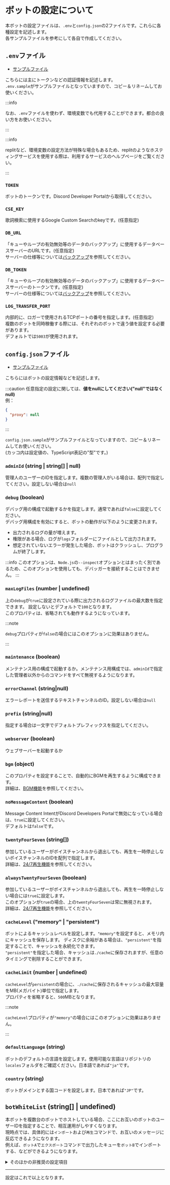 # ボットの設定について  
本ボットの設定ファイルは、`.env`と`config.json`の2ファイルです。これらに各種設定を記述します。  
各サンプルファイルを参考にして各自で作成してください。

## `.env`ファイル
- [サンプルファイル](https://github.com/mtripg6666tdr/Discord-SimpleMusicBot/blob/master/.env.sample)

こちらには主にトークンなどの認証情報を記述します。  
`.env.sample`がサンプルファイルとなっていますので、コピー＆リネームしてお使いください。  

:::info

なお、`.env`ファイルを使わず、環境変数でも代用することができます。都合の良い方をお使いください。

:::

:::info

replitなど、環境変数の設定方法が特殊な場合もあるため、replitのようなホスティングサービスを使用する際は、利用するサービスのヘルプページをご覧ください。

:::

### `TOKEN`  
  ボットのトークンです。Discord Developer Portalから取得してください。
### `CSE_KEY`  
  歌詞検索に使用するGoogle Custom Searchのkeyです。(任意指定)
### `DB_URL`  
  「キューやループの有効無効等のデータのバックアップ」に使用するデータベースサーバーのURLです。(任意指定)  
  サーバーの仕様等については[バックアップ](../backup/overview.md)を参照してください。
### `DB_TOKEN`
  「キューやループの有効無効等のデータのバックアップ」に使用するデータベースサーバーのトークンです。(任意指定)  
  サーバーの仕様等については[バックアップ](../backup/overview.md)を参照してください。
### `LOG_TRANSFER_PORT`
  内部的に、ロガーで使用されるTCPポートの番号を指定します。(任意指定)  
  複数のボットを同時稼働する際には、それぞれのボットで違う値を設定する必要があります。  
  デフォルトでは`5003`が使用されます。

## `config.json`ファイル
- [サンプルファイル](https://github.com/mtripg6666tdr/Discord-SimpleMusicBot/blob/master/config.json.sample)

こちらにはボットの設定情報などを記述します。  

:::caution
任意指定の設定に関しては、**値をnullにしてください("null"ではなくnull)**  
例：

```json title="config.json"
{
  "proxy": null
}
```
:::

`config.json.sample`がサンプルファイルとなっていますので、コピー＆リネームしてお使いください。  
(カッコ内は設定値の、TypeScript表記の"型"です。)
### `adminId` (string | string[] | null)  
  管理人のユーザーのIDを指定します。複数の管理人がいる場合は、配列で指定してください。設定しない場合は`null`
### `debug` (boolean)  
  デバッグ用の構成で起動するかを指定します。通常であれば`false`に設定してください。  
  デバッグ用構成を有効にすると、ボットの動作が以下のように変更されます。
  - 出力されるログの量が増えます。
  - 権限がある場合、ログが`logs`フォルダーにファイルとして出力されます。
  - 想定されていないエラーが発生した場合、ボットはクラッシュし、プログラムが終了します。

:::info
このオプションは、`Node.js`の`--inspect`オプションとはまったく別であるため、このオプションを使用しても、デバッガーを接続することはできません。
:::

### `maxLogFiles` (number | undefined)
  上の`debug`が`true`に設定されている際に出力されるログファイルの最大数を指定できます。
  設定しないとデフォルトで`100`となります。  
  このプロパティは、省略されても動作するようになっています。

:::note

`debug`プロパティが`false`の場合にはこのオプションに効果はありません。

:::

### `maintenance` (boolean)  
  メンテナンス用の構成で起動するか。メンテナンス用構成では、`adminId`で指定した管理者以外からのコマンドをすべて無視するようになります。

### `errorChannel` (string|null)  
  エラーレポートを送信するテキストチャンネルのID。設定しない場合は`null`

### `prefix` (string|null)  
  指定する場合は一文字でデフォルトプレフィックスを指定してください。  

### `webserver` (boolean)  
  ウェブサーバーを起動するか  

### `bgm` (object)  
  このプロパティを設定することで、自動的にBGMを再生するように構成できます。  
  詳細は、[BGM機能](../feature/bgm)を参照してください。

### `noMessageContent` (boolean)
  Message Content IntentがDiscord Developers Portalで無効になっている場合は、`true`に設定してください。  
  デフォルトは`false`です。  

### `twentyFourSeven` (string[])
  参加しているユーザーがボイスチャンネルから退出しても、再生を一時停止しないボイスチャンネルのIDを配列で指定します。  
  詳細は、[24/7再生機能](../feature/4-247.md)を参照してください。  

### `alwaysTwentyFourSeven` (boolean)
  参加しているユーザーがボイスチャンネルから退出しても、再生を一時停止しない場合には`true`に設定します。  
  このオプションが`true`の場合、上の`twentyFourSeven`は常に無視されます。  
  詳細は、[24/7再生機能](../feature/4-247.md)を参照してください。  

### `cacheLevel` ("memory" | "persistent")
  ボットによるキャッシュレベルを設定します。`"memory"`を設定すると、メモリ内にキャッシュを保存します。
  ディスクに余裕がある場合は、`"persistent"`を指定することで、キャッシュを永続化できます。  
  `"persistent"`を指定した場合、キャッシュは`./cache`に保存されますが、任意のタイミングで削除することができます。

### `cacheLimit` (number | undefined)
  `cacheLevel`が`persistent`の場合に、`./cache`に保存されるキャッシュの最大容量をMB(メガバイト)単位で指定します。  
  プロパティを省略すると、`500`MBとなります。

:::note

`cacheLevel`プロパティが`"memory"`の場合にはこのオプションに効果はありません。

:::

### `defaultLanguage` (string)
  ボットのデフォルトの言語を設定します。使用可能な言語はリポジトリの`locales`フォルダをご確認ください。日本語であれば`"ja"`です。

### `country` (string)
  ボットがメインとする国コードを設定します。日本であれば`"JP"`です。

## `botWhiteList` (string[] | undefined)
  本ボットを複数台のボットでホストしている場合、ここにお互いのボットのユーザーIDを指定することで、相互運用がしやすくなります。  
  現時点では、具体的には`インポート`および`再生`コマンドで、お互いのメッセージに反応できるようになります。  
  例えば、`ボットA`で`エクスポート`コマンドで出力したキューを`ボットB`でインポートする、などができるようになります。

<details>
<summary>そのほかの非推奨の設定項目</summary>

:::danger
これらの設定は現在非推奨です。将来のリリースで完全に削除される可能性があります。
:::

### `proxy` (string|null)  
(v4.1から非推奨)
  プロキシを使用する場合はそのURL。設定しない場合は`null`

:::note
一部の音楽ソースの取得に使用されます。
:::

</details>


---

設定はこれで以上となります。
